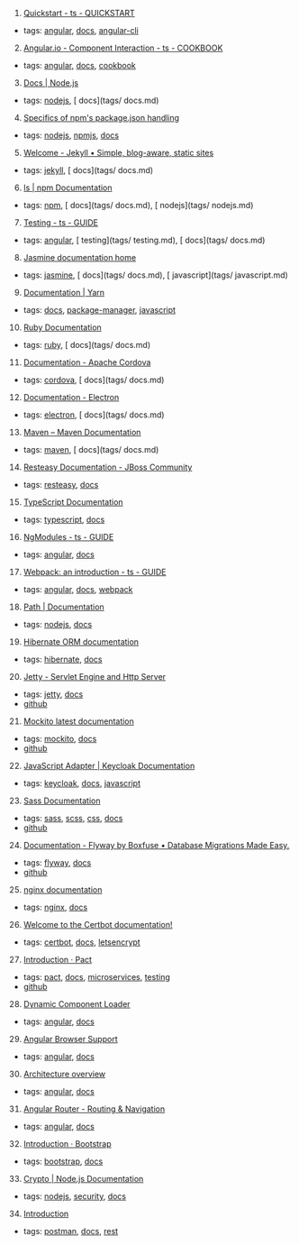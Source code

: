1. [Quickstart - ts - QUICKSTART](https://angular.io/guide/quickstart)
  * tags: [angular](tags/angular.md), [docs](tags/docs.md), [angular-cli](tags/angular-cli.md)
2. [Angular.io - Component Interaction - ts - COOKBOOK](https://angular.io/docs/ts/latest/cookbook/component-communication.html)
  * tags: [angular](tags/angular.md), [docs](tags/docs.md), [cookbook](tags/cookbook.md)
3. [Docs | Node.js](https://nodejs.org/en/docs/)
  * tags: [nodejs](tags/nodejs.md), [ docs](tags/ docs.md)
4. [Specifics of npm's package.json handling](https://docs.npmjs.com/files/package.json)
  * tags: [nodejs](tags/nodejs.md), [npmjs](tags/npmjs.md), [docs](tags/docs.md)
5. [Welcome - Jekyll • Simple, blog-aware, static sites](http://jekyllrb.com/docs/home/)
  * tags: [jekyll](tags/jekyll.md), [ docs](tags/ docs.md)
6. [ls | npm Documentation](https://docs.npmjs.com/cli/ls)
  * tags: [npm](tags/npm.md), [ docs](tags/ docs.md), [ nodejs](tags/ nodejs.md)
7. [Testing - ts - GUIDE](https://angular.io/docs/ts/latest/guide/testing.html)
  * tags: [angular](tags/angular.md), [ testing](tags/ testing.md), [ docs](tags/ docs.md)
8. [Jasmine documentation home](https://jasmine.github.io/pages/docs_home.html)
  * tags: [jasmine](tags/jasmine.md), [ docs](tags/ docs.md), [ javascript](tags/ javascript.md)
9. [Documentation | Yarn](https://yarnpkg.com/en/docs)
  * tags: [docs](tags/docs.md), [package-manager](tags/package-manager.md), [javascript](tags/javascript.md)
10. [Ruby Documentation](https://www.ruby-lang.org/en/documentation/)
  * tags: [ruby](tags/ruby.md), [ docs](tags/ docs.md)
11. [Documentation - Apache Cordova                        ](https://cordova.apache.org/docs/en/latest/)
  * tags: [cordova](tags/cordova.md), [ docs](tags/ docs.md)
12. [Documentation - Electron](https://electron.atom.io/docs/)
  * tags: [electron](tags/electron.md), [ docs](tags/ docs.md)
13. [Maven – Maven Documentation](https://maven.apache.org/guides/index.html)
  * tags: [maven](tags/maven.md), [ docs](tags/ docs.md)
14. [Resteasy Documentation - JBoss Community](http://resteasy.jboss.org/docs.html)
  * tags: [resteasy](tags/resteasy.md), [docs](tags/docs.md)
15. [TypeScript Documentation](https://www.typescriptlang.org/docs/index.html)
  * tags: [typescript](tags/typescript.md), [docs](tags/docs.md)
16. [NgModules - ts - GUIDE](https://angular.io/guide/ngmodule)
  * tags: [angular](tags/angular.md), [docs](tags/docs.md)
17. [Webpack: an introduction - ts - GUIDE](https://angular.io/guide/webpack)
  * tags: [angular](tags/angular.md), [docs](tags/docs.md), [webpack](tags/webpack.md)
18. [Path | Documentation](https://nodejs.org/api/path.html)
  * tags: [nodejs](tags/nodejs.md), [docs](tags/docs.md)
19. [Hibernate ORM documentation]( http://hibernate.org/orm/documentation/)
  * tags: [hibernate](tags/hibernate.md), [docs](tags/docs.md)
20. [Jetty - Servlet Engine and Http Server](http://www.eclipse.org/jetty/documentation/)
  * tags: [jetty](tags/jetty.md), [docs](tags/docs.md)
  * [github](https://github.com/eclipse/jetty.project)
21. [Mockito latest documentation](http://javadoc.io/page/org.mockito/mockito-core/latest/org/mockito/Mockito.html)
  * tags: [mockito](tags/mockito.md), [docs](tags/docs.md)
  * [github](https://github.com/mockito/mockito)
22. [JavaScript Adapter | Keycloak Documentation](http://www.keycloak.org/docs/latest/securing_apps/topics/oidc/javascript-adapter.html)
  * tags: [keycloak](tags/keycloak.md), [docs](tags/docs.md), [javascript](tags/javascript.md)
23. [Sass Documentation ](http://sass-lang.com/documentation/file.SASS_REFERENCE.html)
  * tags: [sass](tags/sass.md), [scss](tags/scss.md), [css](tags/css.md), [docs](tags/docs.md)
  * [github](https://github.com/sass/sass)
24. [ Documentation - Flyway by Boxfuse • Database Migrations Made Easy.](https://flywaydb.org/documentation/)
  * tags: [flyway](tags/flyway.md), [docs](tags/docs.md)
  * [github](https://github.com/flyway/flyway)
25. [nginx documentation](https://nginx.org/en/docs/)
  * tags: [nginx](tags/nginx.md), [docs](tags/docs.md)
26. [Welcome to the Certbot documentation! ](https://certbot.eff.org/docs/)
  * tags: [certbot](tags/certbot.md), [docs](tags/docs.md), [letsencrypt](tags/letsencrypt.md)
27. [Introduction · Pact](https://docs.pact.io/)
  * tags: [pact](tags/pact.md), [docs](tags/docs.md), [microservices](tags/microservices.md), [testing](tags/testing.md)
  * [github](https://github.com/realestate-com-au/pact)
28. [Dynamic Component Loader](https://angular.io/guide/dynamic-component-loader)
  * tags: [angular](tags/angular.md), [docs](tags/docs.md)
29. [Angular Browser Support](https://angular.io/guide/browser-support)
  * tags: [angular](tags/angular.md), [docs](tags/docs.md)
30. [Architecture overview](https://angular.io/guide/architecture)
  * tags: [angular](tags/angular.md), [docs](tags/docs.md)
31. [Angular Router - Routing & Navigation](https://angular.io/guide/router)
  * tags: [angular](tags/angular.md), [docs](tags/docs.md)
32. [Introduction · Bootstrap ](https://getbootstrap.com/docs/4.0/getting-started/introduction/)
  * tags: [bootstrap](tags/bootstrap.md), [docs](tags/docs.md)
33. [Crypto | Node.js Documentation](https://nodejs.org/api/crypto.html)
  * tags: [nodejs](tags/nodejs.md), [security](tags/security.md), [docs](tags/docs.md)
34. [Introduction](https://www.getpostman.com/docs/)
  * tags: [postman](tags/postman.md), [docs](tags/docs.md), [rest](tags/rest.md)
